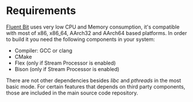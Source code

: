 # Requirements

[Fluent Bit](http://fluentbit.io) uses very low CPU and Memory consumption, it's compatible with most of x86, x86\_64, AArch32 and AArch64 based platforms. In order to build it you need the following components in your system:

* Compiler: GCC or clang
* CMake
* Flex  \(only if Stream Processor is enabled\)
* Bison \(only if Stream Processor is enabled\)

There are not other dependencies besides _libc_ and _pthreads_ in the most basic mode. For certain features that depends on third party components, those are included in the main source code repository.

